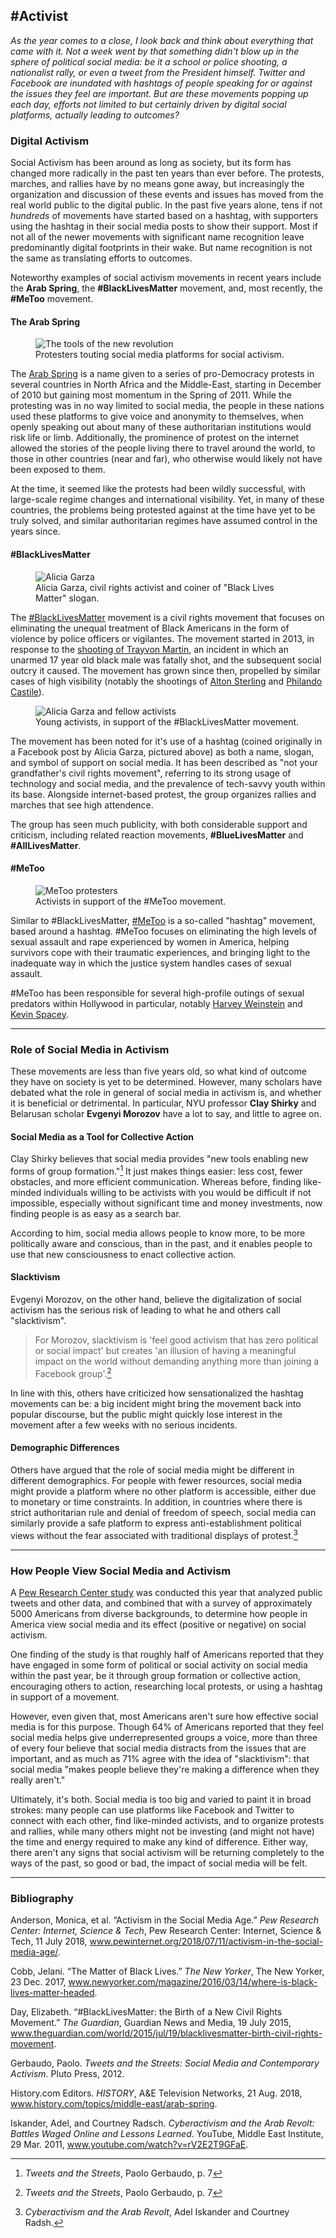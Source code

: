 ## #Activist

*As the year comes to a close, I look back and think about everything that came with it. Not a week went by that something didn't blow up in the sphere of political social media: be it a school or police shooting, a nationalist rally, or even a tweet from the President himself. Twitter and Facebook are inundated with hashtags of people speaking for or against the issues they feel are important. But are these movements popping up each day, efforts not limited to but certainly driven by digital social platforms, actually leading to outcomes?*

### Digital Activism

Social Activism has been around as long as society, but its form has changed more radically in the past ten years than ever before. The protests, marches, and rallies have by no means gone away, but increasingly the organization and discussion of these events and issues has moved from the real world public to the digital public. In the past five years alone, tens if not *hundreds* of movements have started based on a hashtag, with supporters using the hashtag in their social media posts to show their support. Most if not all of the newer movements with significant name recognition leave predominantly digital footprints in their wake. But name recognition is not the same as translating efforts to outcomes. 

Noteworthy examples of social activism movements in recent years include the **Arab Spring**, the **#BlackLivesMatter** movement, and, most recently, the **#MeToo** movement.

#### The Arab Spring

<figure>
  <img src="Revolution Tools.jpeg" alt="The tools of the new revolution"/>
  <figcaption>Protesters touting social media platforms for social activism.</figcaption>
</figure>

The [Arab Spring](https://www.history.com/topics/middle-east/arab-spring) is a name given to a series of pro-Democracy protests in several countries in North Africa and the Middle-East, starting in December of 2010 but gaining most momentum in the Spring of 2011. While the protesting was in no way limited to social media, the people in these nations used these platforms to give voice and anonymity to themselves, when openly speaking out about many of these authoritarian institutions would risk life or limb. Additionally, the prominence of protest on the internet allowed the stories of the people living there to travel around the world, to those in other countries (near and far), who otherwise would likely not have been exposed to them.

At the time, it seemed like the protests had been wildly successful, with large-scale regime changes and international visibility. Yet, in many of these countries, the problems being protested against at the time have yet to be truly solved, and similar authoritarian regimes have assumed control in the years since.

#### #BlackLivesMatter

<figure>
  <img src="Alicia Garza.jpg" alt="Alicia Garza"/>
  <figcaption>Alicia Garza, civil rights activist and coiner of "Black Lives Matter" slogan.</figcaption>
</figure>

The [#BlackLivesMatter](https://blacklivesmatter.com/) movement is a civil rights movement that focuses on eliminating the unequal treatment of Black Americans in the form of violence by police officers or vigilantes. The movement started in 2013, in response to the [shooting of Trayvon Martin](https://en.wikipedia.org/wiki/Shooting_of_Trayvon_Martin), an incident in which an unarmed 17 year old black male was fatally shot, and the subsequent social outcry it caused. The movement has grown since then, propelled by similar cases of high visibility (notably the shootings of [Alton Sterling](https://en.wikipedia.org/wiki/Shooting_of_Alton_Sterling) and [Philando Castile](https://en.wikipedia.org/wiki/Shooting_of_Philando_Castile)).

<figure>
  <img src="BLM.jpg" alt="Alicia Garza and fellow activists"/>
  <figcaption>Young activists, in support of the #BlackLivesMatter movement.</figcaption>
</figure>

The movement has been noted for it's use of a hashtag (coined originally in a Facebook post by Alicia Garza, pictured above) as both a name, slogan, and symbol of support on social media. It has been described as "not your grandfather's civil rights movement", referring to its strong usage of technology and social media, and the prevalence of tech-savvy youth within its base. Alongside internet-based protest, the group organizes rallies and marches that see high attendence.

The group has seen much publicity, with both considerable support and criticism, including related reaction movements, **#BlueLivesMatter** and **#AllLivesMatter**.

#### #MeToo

<figure>
  <img src="metoo.jpg" alt="MeToo protesters"/>
  <figcaption>Activists in support of the #MeToo movement.</figcaption>
</figure>

Similar to #BlackLivesMatter, [#MeToo](https://metoomvmt.org/) is a so-called "hashtag" movement, based around a hashtag. #MeToo focuses on eliminating the high levels of sexual assault and rape experienced by women in America, helping survivors cope with their traumatic experiences, and bringing light to the inadequate way in which the justice system handles cases of sexual assault.

#MeToo has been responsible for several high-profile outings of sexual predators within Hollywood in particular, notably [Harvey Weinstein](https://en.wikipedia.org/wiki/Harvey_Weinstein_sexual_abuse_allegations) and [Kevin Spacey](https://www.vanityfair.com/style/2018/09/kevin-spacey-accused-of-sexual-battery-by-massage-therapist).

---

### Role of Social Media in Activism

These movements are less than five years old, so what kind of outcome they have on society is yet to be determined. However, many scholars have debated what the role in general of social media in activism is, and whether it is beneficial or detrimental. In particular, NYU professor **Clay Shirky** and Belarusan scholar **Evgenyi Morozov** have a lot to say, and little to agree on.

#### Social Media as a Tool for Collective Action

Clay Shirky believes that social media provides "new tools enabling new forms of group formation."[^tweets] It just makes things easier: less cost, fewer obstacles, and more efficient communication. Whereas before, finding like-minded individuals willing to be activists with you would be difficult if not impossible, especially without significant time and money investments, now finding people is as easy as a search bar.

According to him, social media allows people to know more, to be more politically aware and conscious, than in the past, and it enables people to use that new consciousness to enact collective action. 

#### Slacktivism

Evgenyi Morozov, on the other hand, believe the digitalization of social activism has the serious risk of leading to what he and others call "slacktivism".

> For Morozov,  slacktivism is 'feel good activism that has zero political or social impact' but creates 'an illusion of having a meaningful impact on the world without demanding anything more than joining a Facebook group'.[^tweets]

In line with this, others have criticized how sensationalized the hashtag movements can be: a big incident might bring the movement back into popular discourse, but the public might quickly lose interest in the movement after a few weeks with no serious incidents.

#### Demographic Differences

Others have argued that the role of social media might be different in different demographics. For people with fewer resources, social media might provide a platform where no other platform is accessible, either due to monetary or time constraints. In addition, in countries where there is strict authoritarian rule and denial of freedom of speech, social media can similarly provide a safe platform to express anti-establishment political views without the fear associated with traditional displays of protest.[^middle]

---
### How People View Social Media and Activism

A [Pew Research Center study](http://www.pewinternet.org/2018/07/11/activism-in-the-social-media-age/) was conducted this year that analyzed public tweets and other data, and combined that with a survey of approximately 5000 Americans from diverse backgrounds, to determine how people in America view social media and its effect (positive or negative) on social activism.

One finding of the study is that roughly half of Americans reported that they have engaged in some form of political or social activity on social media within the past year, be it through group formation or collective action, encouraging others to action, researching local protests, or using a hashtag in support of a movement.

However, even given that, most Americans aren't sure how effective social media is for this purpose. Though 64% of Americans reported that they feel social media helps give underrepresented groups a voice, more than three of every four believe that social media distracts from the issues that are important, and as much as 71% agree with the idea of "slacktivism": that social media "makes people believe they're making a difference when they really aren't."

Ultimately, it's both. Social media is too big and varied to paint it in broad strokes: many people can use platforms like Facebook and Twitter to connect with each other, find like-minded activists, and to organize protests and rallies, while many others might not be investing (and might not have) the time and energy required to make any kind of difference. Either way, there aren't any signs that social activism will be returning completely to the ways of the past, so good or bad, the impact of social media will be felt.

---
### Bibliography

Anderson, Monica, et al. “Activism in the Social Media Age.” *Pew Research Center: Internet, Science &amp; Tech*, Pew Research Center: Internet, Science &amp; Tech, 11 July 2018, www.pewinternet.org/2018/07/11/activism-in-the-social-media-age/.

Cobb, Jelani. “The Matter of Black Lives.” *The New Yorker*, The New Yorker, 23 Dec. 2017, www.newyorker.com/magazine/2016/03/14/where-is-black-lives-matter-headed.

Day, Elizabeth. “#BlackLivesMatter: the Birth of a New Civil Rights Movement.” *The Guardian*, Guardian News and Media, 19 July 2015, www.theguardian.com/world/2015/jul/19/blacklivesmatter-birth-civil-rights-movement.

Gerbaudo, Paolo. *Tweets and the Streets: Social Media and Contemporary Activism*. Pluto Press, 2012.

History.com Editors. *HISTORY*, A&amp;E Television Networks, 21 Aug. 2018, www.history.com/topics/middle-east/arab-spring.

Iskander, Adel, and Courtney Radsch. *Cyberactivism and the Arab Revolt: Battles Waged Online and Lessons Learned*. YouTube, Middle East Institute, 29 Mar. 2011, www.youtube.com/watch?v=rV2E2T9GFaE.

[^tweets]: *Tweets and the Streets*, Paolo Gerbaudo, p. 7
[^middle]: *Cyberactivism and the Arab Revolt*, Adel Iskander and Courtney Radsh.
